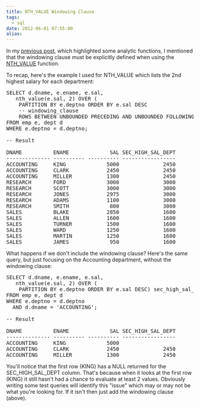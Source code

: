 ```yaml
---
title: NTH_VALUE Windowing Clause
tags:
  - sql
date: 2012-06-01 07:55:00
alias:
---
```


In my [previous post](http://www.talkapex.com/2012/05/some-interesting-oracle-analytic.html), which highlighted some analytic functions, I mentioned that the windowing clause must be explicitly defined when using the [NTH_VALUE](http://docs.oracle.com/cd/E11882_01/server.112/e26088/functions114.htm#CJAFEJBE) function.

To recap, here's the example I used for NTH_VALUE which lists the 2nd highest salary for each department:
<pre class="brush: sql; highlight: 5">SELECT d.dname, e.ename, e.sal,
   nth_value(e.sal, 2) OVER (
    PARTITION BY e.deptno ORDER BY e.sal DESC
    -- windowing_clause
    ROWS BETWEEN UNBOUNDED PRECEDING AND UNBOUNDED FOLLOWING) sec_high_sal_dept
FROM emp e, dept d
WHERE e.deptno = d.deptno;

-- Result

DNAME          ENAME             SAL SEC_HIGH_SAL_DEPT
-------------- ---------- ---------- -----------------
ACCOUNTING     KING             5000              2450
ACCOUNTING     CLARK            2450              2450
ACCOUNTING     MILLER           1300              2450
RESEARCH       FORD             3000              3000
RESEARCH       SCOTT            3000              3000
RESEARCH       JONES            2975              3000
RESEARCH       ADAMS            1100              3000
RESEARCH       SMITH             800              3000
SALES          BLAKE            2850              1600
SALES          ALLEN            1600              1600
SALES          TURNER           1500              1600
SALES          WARD             1250              1600
SALES          MARTIN           1250              1600
SALES          JAMES             950              1600
</pre>What happens if we don't include the windowing clause? Here's the same query, but just focusing on the Accounting department, without the windowing clause:
<pre class="brush: sql; highlight: 12">SELECT d.dname, e.ename, e.sal,
   nth_value(e.sal, 2) OVER (
    PARTITION BY e.deptno ORDER BY e.sal DESC) sec_high_sal_dept
FROM emp e, dept d
WHERE e.deptno = d.deptno
  AND d.dname = 'ACCOUNTING';

-- Result

DNAME          ENAME             SAL SEC_HIGH_SAL_DEPT
-------------- ---------- ---------- -----------------
ACCOUNTING     KING             5000
ACCOUNTING     CLARK            2450              2450
ACCOUNTING     MILLER           1300              2450
</pre>You'll notice that the first row (KING) has a NULL returned for the SEC_HIGH_SAL_DEPT column. That's because when it looks at the first row (KING) it still hasn't had a chance to evaluate at least 2 values.   Obviously writing some test queries will identify this "issue" which may or may not be what you're looking for. If it isn't then just add the windowing clause (above).
